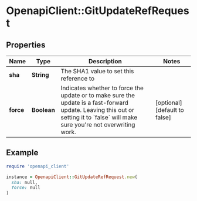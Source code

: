 # OpenapiClient::GitUpdateRefRequest

## Properties

| Name | Type | Description | Notes |
| ---- | ---- | ----------- | ----- |
| **sha** | **String** | The SHA1 value to set this reference to |  |
| **force** | **Boolean** | Indicates whether to force the update or to make sure the update is a fast-forward update. Leaving this out or setting it to &#x60;false&#x60; will make sure you&#39;re not overwriting work. | [optional][default to false] |

## Example

```ruby
require 'openapi_client'

instance = OpenapiClient::GitUpdateRefRequest.new(
  sha: null,
  force: null
)
```

